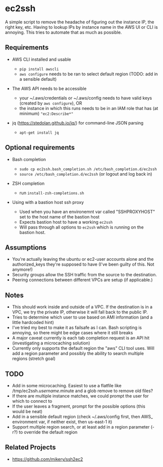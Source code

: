 # ec2ssh

A simple script to remove the headache of figuring out the instance IP, the right key, etc. Having to lookup IPs by instance name in the AWS UI or CLI is annoying. This tries to automate that as much as possible.

## Requirements

* AWS CLI installed and usable

    * `pip install awscli`
    * `aws configure` needs to be ran to select default region (TODO: add in a sensible default)

* The AWS API needs to be accessible

    * your ~/.aws/credentials or ~/.aws/config needs to have valid keys (created by `aws configure`), OR
    * the instance in which this runs needs to be in an IAM role that has (at minimum) `"ec2:Describe*"`

* jq (https://stedolan.github.io/jq/) for command-line JSON parsing

    * `apt-get install jq`

## Optional requirements

* Bash completion

     * `sudo cp ec2ssh.bash_completion.sh /etc/bash_completion.d/ec2ssh`
     * `source /etc/bash_completion.d/ec2ssh` (or logout and log back in)

* ZSH completion

     * run `install-zsh-completions.sh`

* Using with a bastion host ssh proxy
 
     * Used when you have an environemnt var called "SSHPROXYHOST" set to the host name of the bastion host
     * Expects bastion host to have a working `ec2ssh`
     * Will pass through all options to `ec2ssh` which is running on the bastion host.

## Assumptions

* You're actually leaving the ubuntu or ec2-user accounts alone and the authorized_keys they're supposed to have (I've been guilty of this. Not anymore!)
* Security groups allow the SSH traffic from the source to the destination.
* Peering connections between different VPCs are setup (if applicable.)

## Notes

* This should work inside and outside of a VPC. If the destination is in a VPC, we try the private IP, otherwise it will fall back to the public IP.
* Tries to determine which user to use based on AMI information (and a little hardcoded hint)
* I've tried my best to make it as failsafe as I can. Bash scripting is annoying, so there might be edge cases where it still breaks
* A major caveat currently is each tab completion request is an API hit (investigating a microcaching solution)
* Currently only supports the default region the "aws" CLI tool uses. Will add a region parameter and possibly the ability to search multiple regions (stretch goal)

## TODO

* Add in some microcaching. Easiest to use a flatfile like /tmp/ec2ssh.$username.$minute and a glob remove to remove old files?
* If there are multiple instance matches, we could prompt the user for which to connect to
* If the user leaves a fragment, prompt for the possible options (this would be neat)
* Add in a sensible default region (check ~/.aws/config first, then AWS_ environment var, if neither exist, then us-east-1 it)
* Support multiple region search, or at least add in a region parameter (-r?) to override the default region

## Related Projects

* https://github.com/mikery/ssh2ec2
